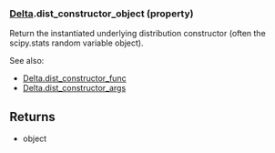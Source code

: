 ### [Delta](Delta.md).dist_constructor_object (property)




Return the instantiated underlying distribution constructor (often the
scipy.stats random variable object).

See also:

* [Delta.dist_constructor_func](Delta.dist_constructor_func.md)
* [Delta.dist_constructor_args](Delta.dist_constructor_args.md)

Returns
-------
* object

